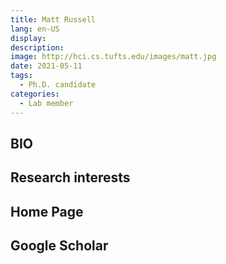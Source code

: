 ```yaml
---
title: Matt Russell
lang: en-US
display: 
description: 
image: http://hci.cs.tufts.edu/images/matt.jpg
date: 2021-05-11
tags:
  - Ph.D. candidate
categories:
  - Lab member
--- 
```


## BIO


## Research interests

## Home Page

## Google Scholar